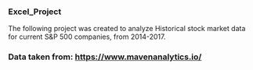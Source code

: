 ### Excel_Project 

The following project was created to analyze Historical stock market data for current S&P 500 companies, from 2014-2017.

### Data taken from: https://www.mavenanalytics.io/
